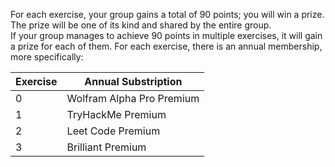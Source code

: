 For each exercise, your group gains a total of 90 points; you will win a prize. The prize will be one of its kind and shared by the entire group.\
If your group manages to achieve 90 points in multiple exercises, it will gain a prize for each of them. For each exercise, there is an annual membership, more specifically:

|Exercise | Annual Substription |
|---------|---------------------|
|0| Wolfram Alpha Pro Premium|
|1|TryHackMe Premium |
|2| Leet Code Premium |
|3| Brilliant Premium |
